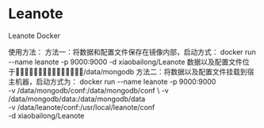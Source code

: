 # Leanote
Leanote Docker

使用方法：
   方法一：将数据和配置文件保存在镜像内部，启动方式：
      docker run --name leanote -p 9000:9000 -d xiaobailong/Leanote
      数据以及配置文件位于/data/mongodb
   方法二：将数据以及配置文件挂载到宿主机器，启动方式为：
				docker run --name leanote -p 9000:9000 \
				-v /data/mongodb/conf:/data/mongodb/conf \ 
				-v /data/mongodb/data:/data/mongodb/data \
				-v /data/leanote/conf:/usr/local/leanote/conf \
				-d xiaobailong/Leanote